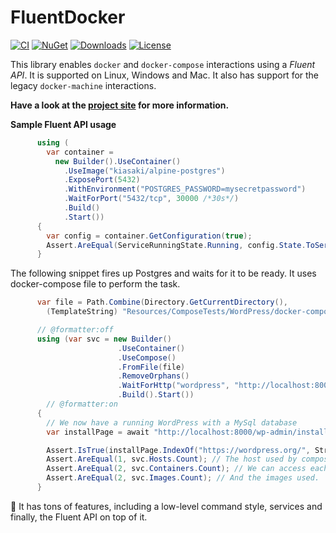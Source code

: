 # FluentDocker

[![CI](https://github.com/mariotoffia/FluentDocker/actions/workflows/ci.yml/badge.svg)](https://github.com/mariotoffia/FluentDocker/actions/workflows/ci.yml)
[![NuGet](https://img.shields.io/nuget/v/Ductus.FluentDocker.svg)](https://www.nuget.org/packages/Ductus.FluentDocker)
[![Downloads](https://img.shields.io/nuget/dt/Ductus.FluentDocker.svg)](https://www.nuget.org/packages/Ductus.FluentDocker)
[![License](https://img.shields.io/badge/License-Apache%202.0-blue.svg)](https://opensource.org/licenses/Apache-2.0)

This library enables `docker` and `docker-compose` interactions using a _Fluent API_. It is supported on Linux, Windows and Mac. It also has support for the legacy `docker-machine` interactions.

**Have a look at the [project site](https://github.com/mariotoffia/FluentDocker) for more information.**

**Sample Fluent API usage**
```cs
      using (
        var container =
          new Builder().UseContainer()
            .UseImage("kiasaki/alpine-postgres")
            .ExposePort(5432)
            .WithEnvironment("POSTGRES_PASSWORD=mysecretpassword")
            .WaitForPort("5432/tcp", 30000 /*30s*/)
            .Build()
            .Start())
      {
        var config = container.GetConfiguration(true);
        Assert.AreEqual(ServiceRunningState.Running, config.State.ToServiceState());
      }
```
The following snippet fires up Postgres and waits for it to be ready. It uses docker-compose file to perform the task.
```cs
      var file = Path.Combine(Directory.GetCurrentDirectory(),
        (TemplateString) "Resources/ComposeTests/WordPress/docker-compose.yml");

      // @formatter:off
      using (var svc = new Builder()
                        .UseContainer()
                        .UseCompose()
                        .FromFile(file)
                        .RemoveOrphans()
                        .WaitForHttp("wordpress", "http://localhost:8000/wp-admin/install.php") 
                        .Build().Start())
        // @formatter:on
      {
        // We now have a running WordPress with a MySql database        
        var installPage = await "http://localhost:8000/wp-admin/install.php".Wget();

        Assert.IsTrue(installPage.IndexOf("https://wordpress.org/", StringComparison.Ordinal) != -1);
        Assert.AreEqual(1, svc.Hosts.Count); // The host used by compose
        Assert.AreEqual(2, svc.Containers.Count); // We can access each individual container
        Assert.AreEqual(2, svc.Images.Count); // And the images used.
      }
```

👀 It has tons of features, including a low-level command style, services and finally, the Fluent API on top of it. 